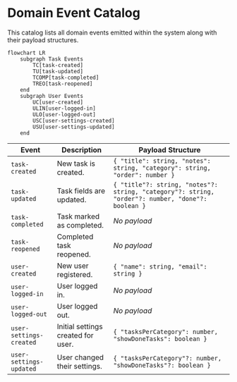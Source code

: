 # Domain Event Catalog

This catalog lists all domain events emitted within the system along with their payload structures.

```mermaid
flowchart LR
    subgraph Task Events
        TC[task-created]
        TU[task-updated]
        TCOMP[task-completed]
        TREO[task-reopened]
    end
    subgraph User Events
        UC[user-created]
        ULIN[user-logged-in]
        ULO[user-logged-out]
        USC[user-settings-created]
        USU[user-settings-updated]
    end
```

| Event | Description | Payload Structure |
|-------|-------------|------------------|
| `task-created` | New task is created. | `{ "title": string, "notes": string, "category": string, "order": number }` |
| `task-updated` | Task fields are updated. | `{ "title"?: string, "notes"?: string, "category"?: string, "order"?: number, "done"?: boolean }` |
| `task-completed` | Task marked as completed. | _No payload_ |
| `task-reopened` | Completed task reopened. | _No payload_ |
| `user-created` | New user registered. | `{ "name": string, "email": string }` |
| `user-logged-in` | User logged in. | _No payload_ |
| `user-logged-out` | User logged out. | _No payload_ |
| `user-settings-created` | Initial settings created for user. | `{ "tasksPerCategory": number, "showDoneTasks": boolean }` |
| `user-settings-updated` | User changed their settings. | `{ "tasksPerCategory"?: number, "showDoneTasks"?: boolean }` |

